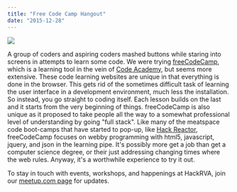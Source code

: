 ```yaml
---
title: "Free Code Camp Hangout"
date: "2015-12-28"
---
```


[![](https://tse1.mm.bing.net/th?&id=OIP.M1e663e1033a49bd05657304d2fca759co0&w=299&h=198&c=0&pid=1.9&rs=0&p=0)](http://www.freecodecamp.com/)

A group of coders and aspiring coders mashed buttons while staring into screens in attempts to learn some code. We were trying [freeCodeCamp](http://www.freecodecamp.com/), which is a learning tool in the vein of [Code Academy](https://www.codecademy.com), but seems more extensive. These code learning websites are unique in that everything is done in the browser. This gets rid of the sometimes difficult task of learning the user interface in a development environment, much less the installation. So instead, you go straight to coding itself. Each lesson builds on the last and it starts from the very beginning of things. freeCodeCamp is also unique as it proposed to take people all the way to a somewhat professional level of understanding by going "full stack". Like many of the meatspace code boot-camps that have started to pop-up, like [Hack Reactor](http://www.hackreactor.com/), freeCodeCamp focuses on webby programming with html5, javascript, jquery, and json in the learning pipe. It's possibly more get a job than get a computer science degree, or their just addressing changing times where the web rules. Anyway, it's a worthwhile experience to try it out.

To stay in touch with events, workshops, and happenings at HackRVA, join our [meetup.com page](http://www.meetup.com/HackRVA-Meetup/) for updates.
